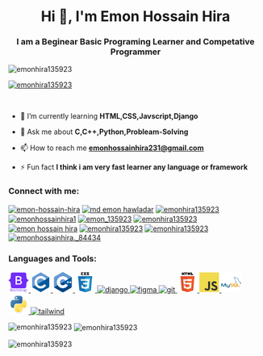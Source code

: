 <h1 align="center">Hi 👋, I'm Emon Hossain Hira</h1>
<h3 align="center">I am a Beginear Basic Programing Learner and Competative Programmer</h3>

<p align="left"> <img src="https://komarev.com/ghpvc/?username=emonhira135923&label=Profile%20views&color=0e75b6&style=flat" alt="emonhira135923" /> </p>

<p align="left"> <a href="https://github.com/ryo-ma/github-profile-trophy"><img src="https://github-profile-trophy.vercel.app/?username=emonhira135923" alt="emonhira135923" /></a> </p>

<p align="left"> <a href="https://twitter.com/" target="blank"><img src="https://img.shields.io/twitter/follow/?logo=twitter&style=for-the-badge" alt="" /></a> </p>

- 🌱 I’m currently learning **HTML,CSS,Javscript,Django**

- 💬 Ask me about **C,C++,Python,Probleam-Solving**

- 📫 How to reach me **emonhossainhira231@gmail.com**

- ⚡ Fun fact **I think i am very fast learner any language or framework**

<h3 align="left">Connect with me:</h3>
<p align="left">
<a href="https://linkedin.com/in/emon-hossain-hira" target="blank"><img align="center" src="https://raw.githubusercontent.com/rahuldkjain/github-profile-readme-generator/master/src/images/icons/Social/linked-in-alt.svg" alt="emon-hossain-hira" height="30" width="40" /></a>
<a href="https://fb.com/md emon hawladar" target="blank"><img align="center" src="https://raw.githubusercontent.com/rahuldkjain/github-profile-readme-generator/master/src/images/icons/Social/facebook.svg" alt="md emon hawladar" height="30" width="40" /></a>
<a href="https://www.codechef.com/users/emonhira135923" target="blank"><img align="center" src="https://cdn.jsdelivr.net/npm/simple-icons@3.1.0/icons/codechef.svg" alt="emonhira135923" height="30" width="40" /></a>
<a href="https://www.hackerrank.com/emonhossainhira1" target="blank"><img align="center" src="https://raw.githubusercontent.com/rahuldkjain/github-profile-readme-generator/master/src/images/icons/Social/hackerrank.svg" alt="emonhossainhira1" height="30" width="40" /></a>
<a href="https://codeforces.com/profile/emon_135923" target="blank"><img align="center" src="https://raw.githubusercontent.com/rahuldkjain/github-profile-readme-generator/master/src/images/icons/Social/codeforces.svg" alt="emon_135923" height="30" width="40" /></a>
<a href="https://www.leetcode.com/emonhira135923" target="blank"><img align="center" src="https://raw.githubusercontent.com/rahuldkjain/github-profile-readme-generator/master/src/images/icons/Social/leet-code.svg" alt="emonhira135923" height="30" width="40" /></a>
<a href="https://www.hackerearth.com/emon hossain hira" target="blank"><img align="center" src="https://raw.githubusercontent.com/rahuldkjain/github-profile-readme-generator/master/src/images/icons/Social/hackerearth.svg" alt="emon hossain hira" height="30" width="40" /></a>
<a href="https://auth.geeksforgeeks.org/user/emonhira135923" target="blank"><img align="center" src="https://raw.githubusercontent.com/rahuldkjain/github-profile-readme-generator/master/src/images/icons/Social/geeks-for-geeks.svg" alt="emonhira135923" height="30" width="40" /></a>
<a href="https://www.topcoder.com/members/emonhira135923" target="blank"><img align="center" src="https://raw.githubusercontent.com/rahuldkjain/github-profile-readme-generator/master/src/images/icons/Social/topcoder.svg" alt="emonhira135923" height="30" width="40" /></a>
<a href="https://discord.gg/emonhossainhira._84434" target="blank"><img align="center" src="https://raw.githubusercontent.com/rahuldkjain/github-profile-readme-generator/master/src/images/icons/Social/discord.svg" alt="emonhossainhira._84434" height="30" width="40" /></a>
</p>

<h3 align="left">Languages and Tools:</h3>
<p align="left"> <a href="https://getbootstrap.com" target="_blank" rel="noreferrer"> <img src="https://raw.githubusercontent.com/devicons/devicon/master/icons/bootstrap/bootstrap-plain-wordmark.svg" alt="bootstrap" width="40" height="40"/> </a> <a href="https://www.cprogramming.com/" target="_blank" rel="noreferrer"> <img src="https://raw.githubusercontent.com/devicons/devicon/master/icons/c/c-original.svg" alt="c" width="40" height="40"/> </a> <a href="https://www.w3schools.com/cpp/" target="_blank" rel="noreferrer"> <img src="https://raw.githubusercontent.com/devicons/devicon/master/icons/cplusplus/cplusplus-original.svg" alt="cplusplus" width="40" height="40"/> </a> <a href="https://www.w3schools.com/css/" target="_blank" rel="noreferrer"> <img src="https://raw.githubusercontent.com/devicons/devicon/master/icons/css3/css3-original-wordmark.svg" alt="css3" width="40" height="40"/> </a> <a href="https://www.djangoproject.com/" target="_blank" rel="noreferrer"> <img src="https://cdn.worldvectorlogo.com/logos/django.svg" alt="django" width="40" height="40"/> </a> <a href="https://www.figma.com/" target="_blank" rel="noreferrer"> <img src="https://www.vectorlogo.zone/logos/figma/figma-icon.svg" alt="figma" width="40" height="40"/> </a> <a href="https://git-scm.com/" target="_blank" rel="noreferrer"> <img src="https://www.vectorlogo.zone/logos/git-scm/git-scm-icon.svg" alt="git" width="40" height="40"/> </a> <a href="https://www.w3.org/html/" target="_blank" rel="noreferrer"> <img src="https://raw.githubusercontent.com/devicons/devicon/master/icons/html5/html5-original-wordmark.svg" alt="html5" width="40" height="40"/> </a> <a href="https://developer.mozilla.org/en-US/docs/Web/JavaScript" target="_blank" rel="noreferrer"> <img src="https://raw.githubusercontent.com/devicons/devicon/master/icons/javascript/javascript-original.svg" alt="javascript" width="40" height="40"/> </a> <a href="https://www.mysql.com/" target="_blank" rel="noreferrer"> <img src="https://raw.githubusercontent.com/devicons/devicon/master/icons/mysql/mysql-original-wordmark.svg" alt="mysql" width="40" height="40"/> </a> <a href="https://www.python.org" target="_blank" rel="noreferrer"> <img src="https://raw.githubusercontent.com/devicons/devicon/master/icons/python/python-original.svg" alt="python" width="40" height="40"/> </a> <a href="https://tailwindcss.com/" target="_blank" rel="noreferrer"> <img src="https://www.vectorlogo.zone/logos/tailwindcss/tailwindcss-icon.svg" alt="tailwind" width="40" height="40"/> </a> </p>

<p><img align="left" src="https://github-readme-stats.vercel.app/api/top-langs?username=emonhira135923&show_icons=true&locale=en&layout=compact" alt="emonhira135923" /></p>

<p>&nbsp;<img align="center" src="https://github-readme-stats.vercel.app/api?username=emonhira135923&show_icons=true&locale=en" alt="emonhira135923" /></p>

<p><img align="center" src="https://github-readme-streak-stats.herokuapp.com/?user=emonhira135923&" alt="emonhira135923" /></p>
